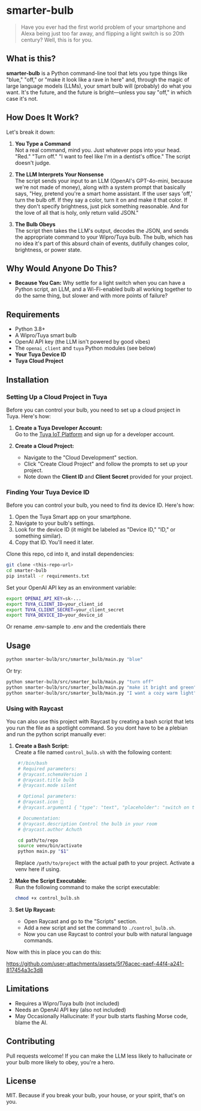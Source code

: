 # smarter-bulb

> Have you ever had the first world problem of your smartphone and Alexa being just too far away, and flipping a light switch is so 20th century? Well, this is for you.

## What is this?

**smarter-bulb** is a Python command-line tool that lets you type things like "blue," "off," or "make it look like a rave in here" and, through the magic of large language models (LLMs), your smart bulb will (probably) do what you want. It's the future, and the future is bright—unless you say "off," in which case it's not.

## How Does It Work?

Let's break it down:

1. **You Type a Command**  
   Not a real command, mind you. Just whatever pops into your head. "Red." "Turn off." "I want to feel like I'm in a dentist's office." The script doesn't judge.

2. **The LLM Interprets Your Nonsense**  
   The script sends your input to an LLM (OpenAI's GPT-4o-mini, because we're not made of money), along with a system prompt that basically says, "Hey, pretend you're a smart home assistant. If the user says 'off,' turn the bulb off. If they say a color, turn it on and make it that color. If they don't specify brightness, just pick something reasonable. And for the love of all that is holy, only return valid JSON."

3. **The Bulb Obeys**  
   The script then takes the LLM's output, decodes the JSON, and sends the appropriate command to your Wipro/Tuya bulb. The bulb, which has no idea it's part of this absurd chain of events, dutifully changes color, brightness, or power state.

## Why Would Anyone Do This?

- **Because You Can:** Why settle for a light switch when you can have a Python script, an LLM, and a Wi-Fi-enabled bulb all working together to do the same thing, but slower and with more points of failure?

## Requirements

- Python 3.8+
- A Wipro/Tuya smart bulb
- OpenAI API key (the LLM isn't powered by good vibes)
- The `openai_client` and `tuya` Python modules (see below)
- **Your Tuya Device ID**
- **Tuya Cloud Project**

## Installation

### Setting Up a Cloud Project in Tuya

Before you can control your bulb, you need to set up a cloud project in Tuya. Here's how:

1. **Create a Tuya Developer Account:**  
   Go to the [Tuya IoT Platform](https://iot.tuya.com/) and sign up for a developer account.

2. **Create a Cloud Project:**

   - Navigate to the "Cloud Development" section.
   - Click "Create Cloud Project" and follow the prompts to set up your project.
   - Note down the **Client ID** and **Client Secret** provided for your project.

### Finding Your Tuya Device ID

Before you can control your bulb, you need to find its device ID. Here's how:

1. Open the Tuya Smart app on your smartphone.
2. Navigate to your bulb's settings.
3. Look for the device ID (it might be labeled as "Device ID," "ID," or something similar).
4. Copy that ID. You'll need it later.

Clone this repo, cd into it, and install dependencies:

```bash
git clone <this-repo-url>
cd smarter-bulb
pip install -r requirements.txt
```

Set your OpenAI API key as an environment variable:

```bash
export OPENAI_API_KEY=sk-...
export TUYA_CLIENT_ID=your_client_id
export TUYA_CLIENT_SECRET=your_client_secret
export TUYA_DEVICE_ID=your_device_id

```

Or rename .env-sample to .env and the credentials there

## Usage

```bash
python smarter-bulb/src/smarter_bulb/main.py "blue"
```

Or try:

```bash
python smarter-bulb/src/smarter_bulb/main.py "turn off"
python smarter-bulb/src/smarter_bulb/main.py "make it bright and green"
python smarter-bulb/src/smarter_bulb/main.py "I want a cozy warm light"
```

### Using with Raycast

You can also use this project with Raycast by creating a bash script that lets you run the file as a spotlight command. So you dont have to be a plebian and run the python script manually ever:

1. **Create a Bash Script:**  
   Create a file named `control_bulb.sh` with the following content:

   ```bash
    #!/bin/bash
    # Required parameters:
    # @raycast.schemaVersion 1
    # @raycast.title bulb
    # @raycast.mode silent

    # Optional parameters:
    # @raycast.icon 🤖
    # @raycast.argument1 { "type": "text", "placeholder": "switch on the bulb" }

    # Documentation:
    # @raycast.description Control the bulb in your room
    # @raycast.author Achuth

    cd path/to/repo
    source venv/bin/activate
    python main.py "$1"
   ```

   Replace `/path/to/project` with the actual path to your project. Activate a venv here if using.

2. **Make the Script Executable:**  
   Run the following command to make the script executable:

   ```bash
   chmod +x control_bulb.sh
   ```

3. **Set Up Raycast:**
   - Open Raycast and go to the "Scripts" section.
   - Add a new script and set the command to `./control_bulb.sh`.
   - Now you can use Raycast to control your bulb with natural language commands.

Now with this in place you can do this:

https://github.com/user-attachments/assets/5f76acec-eaef-44f4-a241-817454a3c3d8

## Limitations

- Requires a Wipro/Tuya bulb (not included)
- Needs an OpenAI API key (also not included)
- May Occasionally Hallucinate: If your bulb starts flashing Morse code, blame the AI.

## Contributing

Pull requests welcome! If you can make the LLM less likely to hallucinate or your bulb more likely to obey, you're a hero.

## License

MIT. Because if you break your bulb, your house, or your spirit, that's on you.
